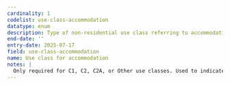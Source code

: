 ```yaml
---
cardinality: 1
codelist: use-class-accommodation
datatype: enum
description: Type of non-residential use class referring to accommodation uses
end-date: ''
entry-date: 2025-07-17
field: use-class-accommodation
name: Use class for accommodation
notes: |
  Only required for C1, C2, C2A, or Other use classes. Used to indicate gain or loss in room counts
---
```

